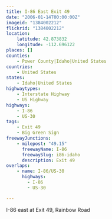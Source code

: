 ```yaml
---
title: I-86 East Exit 49
date: "2006-01-14T00:00:00Z"
imageid: "1384002212"
flickrid: "1384002212"
location:
    latitude: 42.873832
    longitude: -112.696122
places: []
counties:
    - Power County|Idaho|United States
countries:
    - United States
states:
    - Idaho|United States
highwaytypes:
    - Interstate Highway
    - US Highway
highways:
    - I-86
    - US-30
tags:
    - Exit 49
    - Big Green Sign
freewayJunctions:
    - milepost: "49.15"
      freewayName: I-86
      freewaySlug: i86-idaho
      description: Exit 49
overlaps:
    - name: I-86/US-30
      highways:
        - I-86
        - US-30

---
```

I-86 east at Exit 49, Rainbow Road